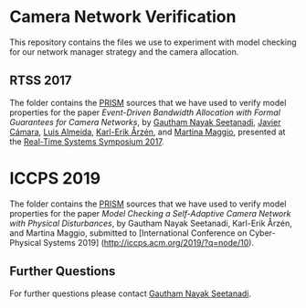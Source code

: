 # Camera Network Verification

This repository contains the files we use to experiment with model
checking for our network manager strategy and the camera allocation.

## RTSS 2017

The folder contains the [PRISM](http://www.prismmodelchecker.org/) sources that we have used to verify model properties for the paper _Event-Driven Bandwidth Allocation with Formal Guarantees for Camera Networks_, by [Gautham Nayak Seetanadi](http://www.control.lth.se/Staff/GauthamNayakSeetanadi.html), [Javier Cámara](http://javicamara.com/), [Luis Almeida](https://web.fe.up.pt/~lda/), [Karl-Erik Årzén](http://www.control.lth.se/Staff/KarlErikArzen.html), and [Martina Maggio](http://www.martinamaggio.com), presented at the
[Real-Time Systems Symposium 2017](http://2017.rtss.org/program/).

# ICCPS 2019

The folder contains the [PRISM](http://www.prismmodelchecker.org/)
sources that we have used to verify model properties for the paper
_Model Checking a Self-Adaptive Camera Network with Physical Disturbances_,
by Gautham Nayak Seetanadi, Karl-Erik Årzén, and Martina Maggio, submitted to
[International Conference on Cyber-Physical Systems 2019]
(http://iccps.acm.org/2019/?q=node/10).

## Further Questions

For further questions please contact [Gautham Nayak Seetanadi](mailto:gautham.nayak_seetanadi@control.lth.se).
